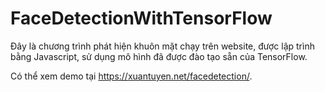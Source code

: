 # FaceDetectionWithTensorFlow

Đây là chương trình phát hiện khuôn mặt chạy trên website, được lập trình bằng Javascript, sử dụng mô hình đã được đào tạo sẵn của TensorFlow.

Có thể xem demo tại https://xuantuyen.net/facedetection/.
